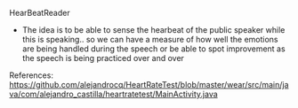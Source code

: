 HearBeatReader

- The idea is to be able to sense the hearbeat of the public speaker while this is speaking.. so we can have a measure
of how well the emotions are being handled during the speech or be able to spot improvement as the speech is being practiced over and over




References:
https://github.com/alejandrocq/HeartRateTest/blob/master/wear/src/main/java/com/alejandro_castilla/heartratetest/MainActivity.java

